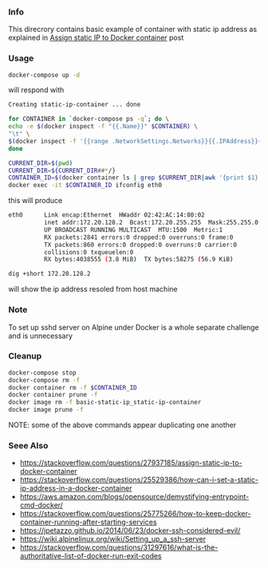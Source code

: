 ### Info

This direcrory contains basic example of container with static ip address
as explained in [Assign static IP to Docker container](https://stackoverflow.com/questions/27937185/assign-static-ip-to-docker-container)
post

### Usage

```sh
docker-compose up -d
```
will respond with

```sh
Creating static-ip-container ... done
```
```sh
for CONTAINER in `docker-compose ps -q`; do \
echo -e $(docker inspect -f "{{.Name}}" $CONTAINER) \
"\t" \
$(docker inspect -f '{{range .NetworkSettings.Networks}}{{.IPAddress}}{{end}}' $CONTAINER); \
done
```

```sh
CURRENT_DIR=$(pwd)
CURRENT_DIR=${CURRENT_DIR##*/}
CONTAINER_ID=$(docker container ls | grep $CURRENT_DIR|awk '{print $1}')
docker exec -it $CONTAINER_ID ifconfig eth0
```
this will produce
```sh
eth0      Link encap:Ethernet  HWaddr 02:42:AC:14:80:02
          inet addr:172.20.128.2  Bcast:172.20.255.255  Mask:255.255.0.0
          UP BROADCAST RUNNING MULTICAST  MTU:1500  Metric:1
          RX packets:2841 errors:0 dropped:0 overruns:0 frame:0
          TX packets:860 errors:0 dropped:0 overruns:0 carrier:0
          collisions:0 txqueuelen:0
          RX bytes:4038555 (3.8 MiB)  TX bytes:58275 (56.9 KiB)
```
```sh
dig +short 172.20.128.2
```
will show the ip address resoled from host machine

### Note
To set up sshd server on Alpine under Docker is a whole separate challenge and is unnecessary

### Cleanup
```sh
docker-compose stop
docker-compose rm -f
docker container rm -f $CONTAINER_ID
docker container prune -f
docker image rm -f basic-static-ip_static-ip-container
docker image prune -f
```
NOTE: some of the above commands appear duplicating one another
### Seee Also

  * https://stackoverflow.com/questions/27937185/assign-static-ip-to-docker-container
  * https://stackoverflow.com/questions/25529386/how-can-i-set-a-static-ip-address-in-a-docker-container
  * https://aws.amazon.com/blogs/opensource/demystifying-entrypoint-cmd-docker/
  * https://stackoverflow.com/questions/25775266/how-to-keep-docker-container-running-after-starting-services
  * https://jpetazzo.github.io/2014/06/23/docker-ssh-considered-evil/
  * https://wiki.alpinelinux.org/wiki/Setting_up_a_ssh-server
  * https://stackoverflow.com/questions/31297616/what-is-the-authoritative-list-of-docker-run-exit-codes
